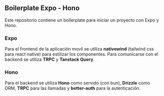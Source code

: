 ## Boilerplate Expo - Hono

Este repositorio contiene un boilerplate para iniciar un proyecto con Expo y Hono.

### Expo
Para el frontend de la aplicación movil se utiliza **nativewind** (tailwind css para react native) para estilizar los componentes.
Para comunicarse con el backend se utiliza **TRPC** y **Tanstack Query**.

### Hono

Para el backend se utiliza **Hono** como servido (con bun), **Drizzle** como ORM, **TRPC** para las llamadas y **better-auth** para la autenticación.


